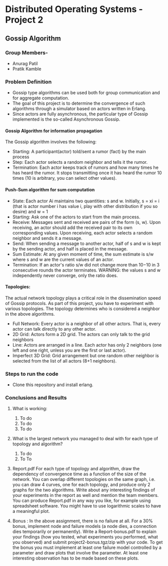 # **Distributed Operating Systems - Project 2**

## Gossip Algorithm

### **Group Members-**
* Anurag Patil
* Pratik Kamble

### Problem Definition
* Gossip type algorithms can be used both for group communication and for aggregate computation. 
* The goal of this project is to determine the convergence of such algorithms through a simulator based on actors written in Erlang. 
* Since actors are fully asynchronous, the particular type of Gossip implemented is the so-called Asynchronous Gossip.

#### Gossip Algorithm for information propagation 
The Gossip algorithm involves the following:
* Starting: A participant(actor) told/sent a rumor (fact) by the main process
* Step: Each actor selects a random neighbor and tells it the rumor.
* Termination: Each actor keeps track of rumors and how many times he has heard the rumor. It stops transmitting once it has heard the rumor 10 times (10 is arbitrary, you can select other values).

#### Push-Sum algorithm for sum computation
* State: Each actor Ai maintains two quantities: s and w. Initially, s  = xi = i (that is actor number i has value i, play with other distribution if you so desire) and w = 1
* Starting: Ask one of the actors to start from the main process.
* Receive: Messages sent and received are pairs of the form (s, w). Upon receiving, an actor should add the received pair to its own corresponding values. Upon receiving, each actor selects a random neighbor and sends it a message.
* Send: When sending a message to another actor, half of s and w is kept by the sending actor, and half is placed in the message.
* Sum Estimate: At any given moment of time, the sum estimate is s/w where s and w are the current values of an actor.
* Termination: If an actor's ratio s/w did not change more than 10−10 in 3 consecutive rounds the actor terminates. WARNING: the values s and w independently never converge, only the ratio does.

#### Topologies: 
The actual network topology plays a critical role in the dissemination speed of Gossip protocols. As part of this project, you have to experiment with various topologies. The topology determines who is considered a neighbor in the above algorithms.

* Full Network: Every actor is a neighbor of all other actors. That is, every actor can talk directly to any other actor.
* 2D Grid: Actors form a 2D grid. The actors can only talk to the grid neighbors
* Line: Actors are arranged in a line. Each actor has only 2 neighbors (one left and one right, unless you are the first or last actor).
* Imperfect 3D Grid: Grid arrangement but one random other neighbor is selected from the list of all actors (8+1 neighbors).

### Steps to run the code
* Clone this repository and install erlang.


### Conclusions and Results

1. What is working:
    1. To do
    2. To do
    3. To do

2. What is the largest network you managed to deal with for each type of topology and algorithm?
   1. To do
   2. To To
  
3. Report.pdf For each type of topology and algorithm, draw the dependency of convergence time as a function of the size of the network. You can overlap different topologies on the same graph, i.e. you can draw 4 curves, one for each topology, and produce only 2 graphs for the two algorithms. Write about any interesting findings of your experiments in the report as well and mention the team members.
You can produce Report.pdf in any way you like, for example using spreadsheet software. You might have to use logarithmic scales to have a meaningful plot.
4. Bonus : In the above assignment, there is no failure at all. For a 30% bonus, implement node and failure models (a node dies,  a connection dies temporarily or permanently). Write a Report-bonus.pdf to explain your findings (how you tested, what experiments you performed, what you observed) and submit project2-bonus.tgz/zip with your code. To get the bonus you must implement at least one failure model controlled by a parameter and draw plots that involve the parameter. At least one interesting observation has to be made based on these plots.